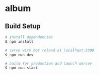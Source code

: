 # album

## Build Setup

```bash
# install dependencies
$ npm install

# serve with hot reload at localhost:3000
$ npm run dev

# build for production and launch server
$ npm run start
```
